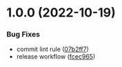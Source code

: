 # 1.0.0 (2022-10-19)


### Bug Fixes

* commit lint rule ([07b2ff7](https://github.com/johnjs/gh-test-semantic-release/commit/07b2ff73c1b4cb5ebc72d9cfabf444e14aefacdd))
* release workflow ([fcec965](https://github.com/johnjs/gh-test-semantic-release/commit/fcec965e96718464c6b9cbc178d7c09403c64113))
